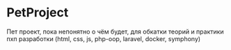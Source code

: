 # PetProject
Пет проект, пока непонятно о чём будет, для обкатки теорий и практики пхп разработки (html, css, js, php-oop, laravel, docker, symphony)